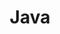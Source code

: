 ---
layout: post
title: Java
parent: Programming Language
has_children: true
nav_order: 4
permalink: /docs/pl/java
---